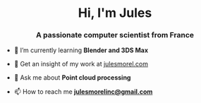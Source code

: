 <h1 align="center">Hi, I'm Jules</h1>
<h3 align="center">A passionate computer scientist from France</h3>


- 🌱 I’m currently learning **Blender and 3DS Max**

- 📝 Get an insight of my work at [julesmorel.com](https://julesmorel.com)

- 💬 Ask me about **Point cloud processing**

- 📫 How to reach me **julesmorelinc@gmail.com**
